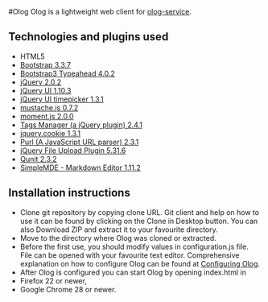 #Olog
Olog is a lightweight web client for [olog-service](https://github.com/Olog/olog-service).

## Technologies and plugins used

 * HTML5
 * [Bootstrap 3.3.7](http://http://getbootstrap.com/)
 * [Bootstrap3 Typeahead 4.0.2](https://github.com/bassjobsen/Bootstrap-3-Typeahead)
 * [jQuery 2.0.2](http://jquery.com/)
 * [jQuery UI 1.10.3](http://jqueryui.com/)
 * [jQuery UI timepicker 1.3.1](http://trentrichardson.com/examples/timepicker/)
 * [mustache.js 0.7.2](https://github.com/janl/mustache.js)
 * [moment.js 2.0.0](http://momentjs.com/)
 * [Tags Manager (a jQuery plugin) 2.4.1](http://welldonethings.com/tags/manager)
 * [jquery.cookie 1.3.1](https://github.com/carhartl/jquery-cookie)
 * [Purl (A JavaScript URL parser) 2.3.1](https://github.com/allmarkedup/purl)
 * [jQuery File Upload Plugin 5.31.6](https://github.com/blueimp/jQuery-File-Upload)
 * [Qunit 2.3.2](http://qunitjs.com/)
 * [SimpleMDE - Markdown Editor 1.11.2](https://github.com/NextStepWebs/simplemde-markdown-editor)

## Installation instructions

 * Clone git repository by copying clone URL. Git client and help on how to use it can be found by clicking on the Clone in Desktop button. You can also Download ZIP and extract it to your favourite directory.
 * Move to the directory where Olog was cloned or extracted.
 * Before the first use, you should modify values in configuration.js file. File can be opened with your favourite text editor. Comprehensive explanation on how to configure Olog can be found at [Configuring Olog](https://github.com/Olog/logbook/wiki/Configuring-Olog).
 * After Olog is configured you can start Olog by opening index.html in
  * Firefox 22 or newer,
  * Google Chrome 28 or newer.
